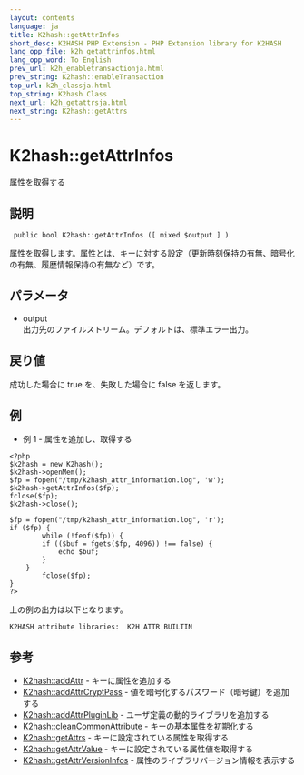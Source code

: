 ```yaml
---
layout: contents
language: ja
title: K2hash::getAttrInfos
short_desc: K2HASH PHP Extension - PHP Extension library for K2HASH
lang_opp_file: k2h_getattrinfos.html
lang_opp_word: To English
prev_url: k2h_enabletransactionja.html
prev_string: K2hash::enableTransaction
top_url: k2h_classja.html
top_string: K2hash Class
next_url: k2h_getattrsja.html
next_string: K2hash::getAttrs
---
```


# K2hash::getAttrInfos
属性を取得する

## 説明
```
 public bool K2hash::getAttrInfos ([ mixed $output ] )
```
属性を取得します。属性とは、キーに対する設定（更新時刻保持の有無、暗号化の有無、履歴情報保持の有無など）です。 

## パラメータ
- output  
出力先のファイルストリーム。デフォルトは、標準エラー出力。

## 戻り値
成功した場合に true を、失敗した場合に false を返します。

## 例
- 例 1 - 属性を追加し、取得する
```
<?php
$k2hash = new K2hash();
$k2hash->openMem();
$fp = fopen("/tmp/k2hash_attr_information.log", 'w');
$k2hash->getAttrInfos($fp);
fclose($fp);
$k2hash->close();

$fp = fopen("/tmp/k2hash_attr_information.log", 'r');
if ($fp) {
        while (!feof($fp)) {
        if (($buf = fgets($fp, 4096)) !== false) {
            echo $buf;
        }
    }
        fclose($fp);
}
?>
```
上の例の出力は以下となります。
```
K2HASH attribute libraries:  K2H ATTR BUILTIN
```

## 参考
- [K2hash::addAttr](k2h_addattrja.html) - キーに属性を追加する
- [K2hash::addAttrCryptPass](k2h_addattrcryptpassja.html) - 値を暗号化するパスワード（暗号鍵）を追加する
- [K2hash::addAttrPluginLib](k2h_addattrpluginlibja.html) - ユーザ定義の動的ライブラリを追加する
- [K2hash::cleanCommonAttribute](k2h_cleancommonattributeja.html) - キーの基本属性を初期化する
- [K2hash::getAttrs](k2h_getattrsja.html) - キーに設定されている属性を取得する
- [K2hash::getAttrValue](k2h_getattrvalueja.html) - キーに設定されている属性値を取得する
- [K2hash::getAttrVersionInfos](k2h_getattrversioninfosja.html) - 属性のライブラリバージョン情報を表示する
